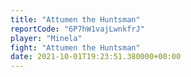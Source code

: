 ```yaml
---
title: "Attumen the Huntsman"
reportCode: "6P7hW1vajLwnkfrJ"
player: "Minela"
fight: "Attumen the Huntsman"
date: 2021-10-01T19:23:51.380000+00:00
---
```

